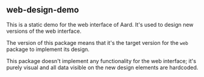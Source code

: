 ## web-design-demo

This is a static demo for the web interface of Aard. It's used to design new versions of the web interface.

The version of this package means that it's the target version for the `web` package to implement its design.

This package doesn't implement any functionality for the web interface; it's purely visual and all data visible on the new design elements are hardcoded.
